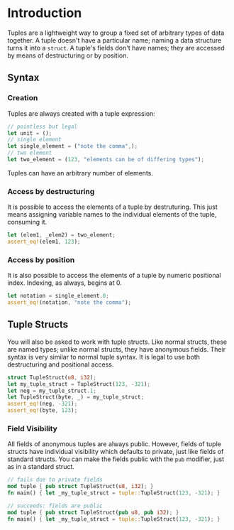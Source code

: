 # Introduction

Tuples are a lightweight way to group a fixed set of arbitrary types of data together. A tuple doesn't have
a particular name; naming a data structure turns it into a `struct`. A tuple's fields don't have names;
they are accessed by means of destructuring or by position.

## Syntax

### Creation

Tuples are always created with a tuple expression:

```rust
// pointless but legal
let unit = ();
// single element
let single_element = ("note the comma",);
// two element
let two_element = (123, "elements can be of differing types");
```

Tuples can have an arbitrary number of elements.

### Access by destructuring

It is possible to access the elements of a tuple by destruturing. This just means assigning variable
names to the individual elements of the tuple, consuming it.

```rust
let (elem1, _elem2) = two_element;
assert_eq!(elem1, 123);
```

### Access by position

It is also possible to access the elements of a tuple by numeric positional index. Indexing, as always,
begins at 0.

```rust
let notation = single_element.0;
assert_eq!(notation, "note the comma");
```

## Tuple Structs

You will also be asked to work with tuple structs. Like normal structs, these are named types; unlike
normal structs, they have anonymous fields. Their syntax is very similar to normal tuple syntax. It is
legal to use both destructuring and positional access.

```rust
struct TupleStruct(u8, i32);
let my_tuple_struct = TupleStruct(123, -321);
let neg = my_tuple_struct.1;
let TupleStruct(byte, _) = my_tuple_struct;
assert_eq!(neg, -321);
assert_eq!(byte, 123);
```

### Field Visibility

All fields of anonymous tuples are always public. However, fields of tuple structs have individual
visibility which defaults to private, just like fields of standard structs. You can make the fields
public with the `pub` modifier, just as in a standard struct.

```rust
// fails due to private fields
mod tuple { pub struct TupleStruct(u8, i32); }
fn main() { let _my_tuple_struct = tuple::TupleStruct(123, -321); }
```

```rust
// succeeds: fields are public
mod tuple { pub struct TupleStruct(pub u8, pub i32); }
fn main() { let _my_tuple_struct = tuple::TupleStruct(123, -321); }
```
